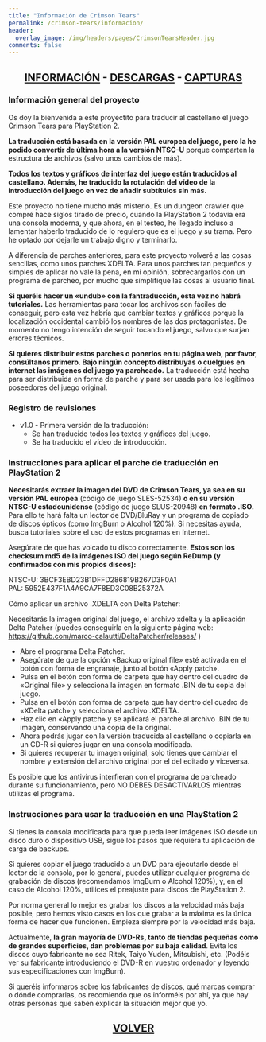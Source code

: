 ```yaml
---
title: "Información de Crimson Tears"
permalink: /crimson-tears/informacion/
header:
  overlay_image: /img/headers/pages/CrimsonTearsHeader.jpg
comments: false
---
```


<h2 style="text-align: center;"><strong><a href="/crimson-tears/informacion/">INFORMACIÓN</a> - <a href="/crimson-tears/descargar/">DESCARGAS</a> - <a href="/crimson-tears/capturas/">CAPTURAS</a></strong></h2>

### Información general del proyecto

Os doy la bienvenida a este proyectito para traducir al castellano el juego 
Crimson Tears para PlayStation 2.

**La traducción está basada en la versión PAL europea del juego, pero la he 
podido convertir de última hora a la versión NTSC-U** porque comparten la 
estructura de archivos (salvo unos cambios de más).

**Todos los textos y gráficos de interfaz del juego están traducidos al 
castellano. Además, he traducido la rotulación del vídeo de la introducción 
del juego en vez de añadir subtítulos sin más.**

Este proyecto no tiene mucho más misterio. Es un dungeon crawler que compré 
hace siglos tirado de precio, cuando la PlayStation 2 todavía era una 
consola moderna, y que ahora, en el testeo, he llegado incluso a lamentar 
haberlo traducido de lo regulero que es el juego y su trama. Pero he optado 
por dejarle un trabajo digno y terminarlo.

A diferencia de parches anteriores, para este proyecto volveré a las cosas 
sencillas, como unos parches XDELTA. Para unos parches tan pequeños y 
simples de aplicar no vale la pena, en mi opinión, sobrecargarlos con un 
programa de parcheo, por mucho que simplifique las cosas al usuario final.

**Si queréis hacer un «undub» con la fantraducción, esta vez no habrá 
tutoriales.** Las herramientas para tocar los archivos son fáciles de 
conseguir, pero esta vez habría que cambiar textos y gráficos porque la 
localización occidental cambió los nombres de las dos protagonistas. De 
momento no tengo intención de seguir tocando el juego, salvo que surjan 
errores técnicos.

**Si quieres distribuir estos parches o ponerlos en tu página web, por favor, 
consúltanos primero. Bajo ningún concepto distribuyas o cuelgues en internet 
las imágenes del juego ya parcheado.** La traducción está hecha para ser 
distribuida en forma de parche y para ser usada para los legítimos 
poseedores del juego original.

### Registro de revisiones

* v1.0 - Primera versión de la traducción:
  - Se han traducido todos los textos y gráficos del juego.
  - Se ha traducido el vídeo de introducción.

### Instrucciones para aplicar el parche de traducción en PlayStation 2

**Necesitarás extraer la imagen del DVD de Crimson Tears, ya sea en su versión 
PAL europea** (código de juego SLES-52534) **o en su versión NTSC-U 
estadounidense** (código de juego SLUS-20948) **en formato .ISO.** Para ello te 
hará falta un lector de DVD/BluRay y un programa de copiado de discos ópticos 
(como ImgBurn o Alcohol 120%). Si necesitas ayuda, busca tutoriales sobre el 
uso de estos programas en Internet.

Asegúrate de que has volcado tu disco correctamente. **Estos son los checksum 
md5 de la imágenes ISO del juego según ReDump (y confirmados con mis propios 
discos):**

NTSC-U: 3BCF3EBD23B1DFFD286819B267D3F0A1  
PAL: 5952E437F1A4A9CA7F8ED3C08B25372A

Cómo aplicar un archivo .XDELTA con Delta Patcher:

Necesitarás la imagen original del juego, el archivo xdelta y la aplicación 
Delta Patcher (puedes conseguirla en la siguiente página web: 
https://github.com/marco-calautti/DeltaPatcher/releases/ )

 - Abre el programa Delta Patcher.
 - Asegúrate de que la opción «Backup original file» esté activada en el 
   botón con forma de engranaje, junto al botón «Apply patch».
 - Pulsa en el botón con forma de carpeta que hay dentro del cuadro de 
   «Original file» y selecciona la imagen en formato .BIN de tu copia del 
   juego.
 - Pulsa en el botón con forma de carpeta que hay dentro del cuadro de 
   «XDelta patch» y selecciona el archivo .XDELTA.
 - Haz clic en «Apply patch» y se aplicará el parche al archivo .BIN de tu 
   imagen, conservando una copia de la original.
 - Ahora podrás jugar con la versión traducida al castellano o copiarla en 
   un CD-R si quieres jugar en una consola modificada.
 - Si quieres recuperar tu imagen original, solo tienes que cambiar el 
   nombre y extensión del archivo original por el del editado y viceversa.

Es posible que los antivirus interfieran con el programa de parcheado 
durante su funcionamiento, pero NO DEBES DESACTIVARLOS mientras utilizas el 
programa.

### Instrucciones para usar la traducción en una PlayStation 2

Si tienes la consola modificada para que pueda leer imágenes ISO desde un 
disco duro o dispositivo USB, sigue los pasos que requiera tu aplicación 
de carga de backups.

Si quieres copiar el juego traducido a un DVD para ejecutarlo desde el 
lector de la consola, por lo general, puedes utilizar cualquier programa de 
grabación de discos (recomendamos ImgBurn o Alcohol 120%), y, en el caso de 
Alcohol 120%, utilices el preajuste para discos de PlayStation 2.

Por norma general lo mejor es grabar los discos a la velocidad más baja 
posible, pero hemos visto casos en los que grabar a la máxima es la única 
forma de hacer que funcionen. Empieza siempre por la velocidad más baja.

Actualmente, **la gran mayoría de DVD-Rs, tanto de tiendas pequeñas como de 
grandes superficies, dan problemas por su baja calidad**. Evita los discos 
cuyo fabricante no sea Ritek, Taiyo Yuden, Mitsubishi, etc. (Podéis ver su 
fabricante introduciendo el DVD-R en vuestro ordenador y leyendo sus 
especificaciones con ImgBurn).

Si queréis informaros sobre los fabricantes de discos, qué marcas comprar o 
dónde comprarlas, os recomiendo que os informéis por ahí, ya que hay otras 
personas que saben explicar la situación mejor que yo.

<h2 style="text-align: center;"><a href="/crimson-tears/"><strong>VOLVER</strong></a></h2>


